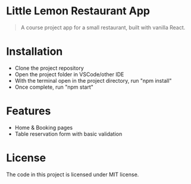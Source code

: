 # Little Lemon Restaurant App

> A course project app for a small restaurant, built with vanilla React.

# Installation

- Clone the project repository
- Open the project folder in VSCode/other IDE
- With the terminal open in the project directory, run "npm install"
- Once complete, run "npm start"

# Features

- Home & Booking pages
- Table reservation form with basic validation

# License

The code in this project is licensed under MIT license.
